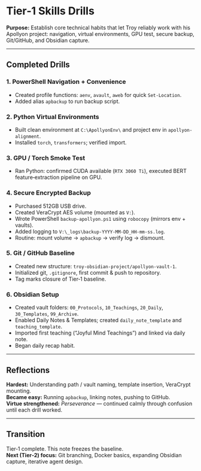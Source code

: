 # Tier‑1 Skills Drills

**Purpose:** Establish core technical habits that let Troy reliably work with his Apollyon project: navigation, virtual environments, GPU test, secure backup, Git/GitHub, and Obsidian capture.

---

## Completed Drills

### 1. PowerShell Navigation + Convenience
- Created profile functions: `aenv`, `avault`, `aweb` for quick `Set-Location`.
- Added alias `apbackup` to run backup script.

### 2. Python Virtual Environments
- Built clean environment at `C:\ApollyonEnv\` and project env in `apollyon-alignment`.
- Installed `torch`, `transformers`; verified import.

### 3. GPU / Torch Smoke Test
- Ran Python: confirmed CUDA available (`RTX 3060 Ti`), executed BERT feature‑extraction pipeline on GPU.

### 4. Secure Encrypted Backup
- Purchased 512GB USB drive.
- Created VeraCrypt AES volume (mounted as `V:`).
- Wrote PowerShell `backup-apollyon.ps1` using `robocopy` (mirrors env + vaults).
- Added logging to `V:\_logs\backup-YYYY-MM-DD_HH-mm-ss.log`.
- Routine: mount volume → `apbackup` → verify log → dismount.

### 5. Git / GitHub Baseline
- Created new structure: `troy-obsidian-project/apollyon-vault-1`.
- Initialized git, `.gitignore`, first commit & push to repository.
- Tag marks closure of Tier‑1 baseline.

### 6. Obsidian Setup
- Created vault folders: `00_Protocols`, `10_Teachings`, `20_Daily`, `30_Templates`, `99_Archive`.
- Enabled Daily Notes & Templates; created `daily_note_template` and `teaching_template`.
- Imported first teaching (“Joyful Mind Teachings”) and linked via daily note.
- Began daily recap habit.

---

## Reflections
**Hardest:** Understanding path / vault naming, template insertion, VeraCrypt mounting.  
**Became easy:** Running `apbackup`, linking notes, pushing to GitHub.  
**Virtue strengthened:** *Perseverance* — continued calmly through confusion until each drill worked.

---

## Transition
Tier‑1 complete. This note freezes the baseline.  
**Next (Tier‑2) focus:** Git branching, Docker basics, expanding Obsidian capture, iterative agent design.

